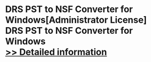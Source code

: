 # DRS PST to NSF Converter for Windows[Administrator License]<br />DRS PST to NSF Converter for Windows<br />[>> Detailed information](https://secure.shareit.com/shareit/product.html?productid=301004990&affiliateid=200057808)